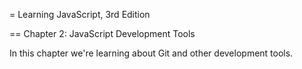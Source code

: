 = Learning JavaScript, 3rd Edition

== Chapter 2: JavaScript Development Tools

In this chapter we're learning about Git and other
development tools.
